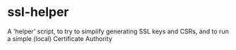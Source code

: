 # ssl-helper
A 'helper' script, to try to simplify generating SSL keys and CSRs, and to run a simple (local) Certificate Authority

